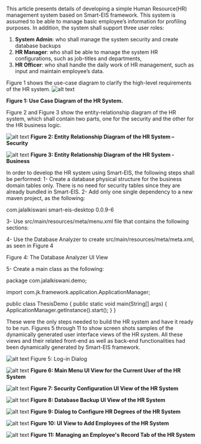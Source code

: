 This article presents details of developing a simple Human Resource(HR) management system based on Smart-EIS framework. This system is assumed to be able to manage basic employee’s information for profiling purposes. In addition, the system shall support three user roles: 
1. **System Admin**: who shall manage the system security and create database backups
2. **HR Manager**: who shall be able to manage the system HR configurations, such as job-titles and departments, 
3. **HR Officer**: who shall handle the daily work of HR management, such as input and maintain employee’s data.

Figure 1 shows the use-case diagram to clarify the high-level requirements of the HR system.
![alt text](https://github.com/kiswanij/Smart-EIS-HR-example/blob/master/images/1.png "Use Case Diagram of the HR System")

**Figure 1: Use Case Diagram of the HR System.**


Figure 2 and Figure 3 show the entity-relationship diagram of the HR system, which shall contain two parts, one for the security and the other for the HR business logic.

![alt text](https://github.com/kiswanij/Smart-EIS-HR-example/blob/master/images/2.png "Entity Relationship Diagram of the HR System – Security")
**Figure 2: Entity Relationship Diagram of the HR System – Security**

![alt text](https://github.com/kiswanij/Smart-EIS-HR-example/blob/master/images/3.png "Entity Relationship Diagram of the HR System - Business")
**Figure 3: Entity Relationship Diagram of the HR System - Business**

In order to develop the HR system using Smart-EIS, the following steps shall be performed: 
1-	Create a database physical structure for the business domain tables only. There is no need for security tables since they are already bundled in Smart-EIS.
2-	Add only one single dependency to a new maven project, as the following:

<!-- https://mvnrepository.com/artifact/com.jalalkiswani/smart-eis-desktop -->
<dependency>
    <groupId>com.jalalkiswani</groupId>
    <artifactId>smart-eis-desktop</artifactId>
    <version>0.0.9-6</version>
</dependency>

3-	Use src/main/resources/meta/menu.xml file that contains the following sections:
<main-menu>
	<menu name="HR Config">
		<menu-item name="Departments">
			<properties>
				<property name="table-meta" value="hr_departments" />
			</properties>
		</menu-item>
		<menu-item name="Degrees">
			<properties>
				<property name="table-meta" value="hr_degrees" />
			</properties>
		</menu-item>
		<menu-item name="Family releationships">
			<properties>
				<property name="table-meta" value="hr_family_relations" />
			</properties>
		</menu-item>
	</menu>
	<menu name="HR Management">
		<menu-item name="Employees ">
			<properties>
				<property name="table-meta" value="hr_employees" />
				<property name="detail-tables" value="hr_employee_personal_info,hr_employee_degrees,hr_employee_family" />
				<property name="detail-fields" value="emp_id,emp_id,emp_id" />
				<property name="cross-table" value="false,true,false"/>
			</properties>
		</menu-item>
	</menu>
</main-menu>

4-	Use the Database Analyzer to create src/main/resources/meta/meta.xml, as seen in Figure ‎4

Figure ‎4: The Database Analyzer UI View

5-	Create a main class as the following:

package com.jalalkiswani.demo;

import com.jk.framework.application.ApplicationManager;

public class ThesisDemo {
	public static void main(String[] args) {
		ApplicationManager.getInstance().start();
	}
}

These were the only steps needed to build the HR system and have it ready to be run. Figures 5 through 11 to show screen shots samples of the dynamically generated user interface views of the HR system. All these views and their related front-end as well as back-end functionalities had been dynamically generated by Smart-EIS framework. 

![alt text](https://github.com/kiswanij/Smart-EIS-HR-example/blob/master/images/5.png "Use Case Diagram of the HR System")
Figure 5: Log-in Dialog 

![alt text](https://github.com/kiswanij/Smart-EIS-HR-example/blob/master/images/6.png "Use Case Diagram of the HR System")
**Figure 6: Main Menu UI View for the Current User of the HR System**

![alt text](https://github.com/kiswanij/Smart-EIS-HR-example/blob/master/images/7.png "Use Case Diagram of the HR System")
**Figure 7: Security Configuration UI View of the HR System**

![alt text](https://github.com/kiswanij/Smart-EIS-HR-example/blob/master/images/8.png "Use Case Diagram of the HR System")
**Figure 8: Database Backup UI View of the HR System**

![alt text](https://github.com/kiswanij/Smart-EIS-HR-example/blob/master/images/9.png "Use Case Diagram of the HR System")
**Figure 9: Dialog to Configure HR Degrees of the HR System**

![alt text](https://github.com/kiswanij/Smart-EIS-HR-example/blob/master/images/10.png "Use Case Diagram of the HR System")
**Figure 10: UI View to Add Employees of the HR System**

![alt text](https://github.com/kiswanij/Smart-EIS-HR-example/blob/master/images/11.png "Use Case Diagram of the HR System")
**Figure 11: Managing an Employee's Record Tab of the HR System**
